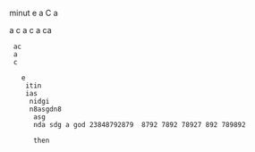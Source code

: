   minut e a
  C a

   a c
   a 
   c 
   a 
   ca

     ac 
     a 
     c

       e
        itin 
        ias
         nidgi
         n8asgdn8
          asg
          nda sdg a god 23848792879  8792 7892 78927 892 789892

          then 
